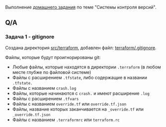 Выполнение [домашнего задания](https://github.com/netology-code/sysadm-homeworks/blob/devsys10/02-git-01-vcs/README.md)
по теме "Системы контроля версий".

## Q/A

### Задача 1 - gitignore

Создана директория [src/terraform](./terraform), добавлен файл: [terraform/.gitignore](./terraform/.gitignore).

Файлы, которые будут проигнорированы git:

* Любые файлы, которые находятся в директории `.terraform` (в любом месте глубже по файловой системе)
* Файлы с расширением `.tfstate`, либо содержащие в названии `.tfstate.`
* Файлы с названием `crash.log`
* Файлы, которые начинаются с `crash.` и имеют расширение `.log`
* Файлы с расширением `.tfvars`
* Файлы с названием `override.tf` или `override.tf.json`
* Файлы, название которых заканчивается на `_override.tf` или `_override.tf.json`
* Файлы с названием `.terraformrc` или `terraform.rc`